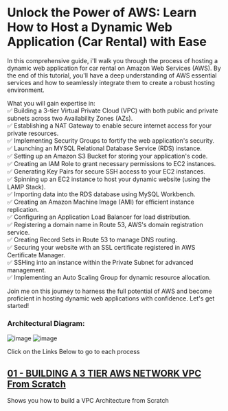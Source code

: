# Unlock the Power of AWS: Learn How to Host a Dynamic Web Application (Car Rental) with Ease

In this comprehensive guide, i'll walk you through the process of hosting a dynamic web application for car rental on Amazon Web Services (AWS). By the end of this tutorial, you'll have a deep understanding of AWS essential services and how to seamlessly integrate them to create a robust hosting environment.




What you will gain expertise in:<br>
✅ Building a 3-tier Virtual Private Cloud (VPC) with both public and private subnets across two Availability Zones (AZs).<br>
✅ Establishing a NAT Gateway to enable secure internet access for your private resources.<br>
✅ Implementing Security Groups to fortify the web application's security.<br>
✅ Launching an MYSQL Relational Database Service (RDS) instance.<br>
✅ Setting up an Amazon S3 Bucket for storing your application's code.<br>
✅ Creating an IAM Role to grant necessary permissions to EC2 instances.<br>
✅ Generating Key Pairs for secure SSH access to your EC2 instances.<br>
✅ Spinning up an EC2 instance to host your dynamic website (using the LAMP Stack).<br>
✅ Importing data into the RDS database using MySQL Workbench.<br>
✅ Creating an Amazon Machine Image (AMI) for efficient instance replication.<br>
✅ Configuring an Application Load Balancer for load distribution.<br>
✅ Registering a domain name in Route 53, AWS's domain registration service.<br>
✅ Creating Record Sets in Route 53 to manage DNS routing.<br>
✅ Securing your website with an SSL certificate registered in AWS Certificate Manager.<br>
✅ SSHing into an instance within the Private Subnet for advanced management.<br>
✅ Implementing an Auto Scaling Group for dynamic resource allocation.<br>

Join me on this journey to harness the full potential of AWS and become proficient in hosting dynamic web applications with confidence. Let's get started!



### Architectural Diagram:
![image](https://github.com/victorwokili/AWS-Advanced/assets/18079443/f89005e4-7a21-415e-bfd2-abca0973f113)
![image](https://github.com/victorwokili/AWS-Advanced/assets/18079443/b9660fab-0f9b-48e6-aee5-4ab3fa3753c7)



Click on the Links Below to go to each process

##  [01 - BUILDING A 3 TIER AWS NETWORK VPC From Scratch](Host-a-Dynamic-Web-Application-on-AWS/01-build-a-3-Tier-AWS-Network-VPC-from-Scratch/Readme.md)

Shows you how to build a VPC Architecture from Scratch


